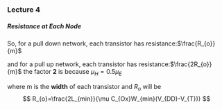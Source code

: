 ### Lecture 4

##### Resistance at Each Node

So, for a pull down network, each transistor has resistance:$\frac{R_{o}}{m}$

and for a pull up network, each transistor has resistance:$\frac{2R_{o}}{m}$ the factor **2** is because $\mu _{H}=0.5 \mu_{E}$

 where m is the **width** of each transistor and $R_{o}$ will be 
$$
R_{o}=\frac{2L_{min}}{\mu C_{Ox}W_{min}(V_{DD}-V_{T})}
$$
